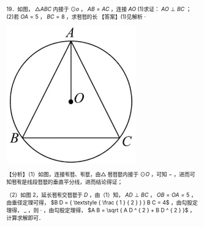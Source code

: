 19．如图， $\triangle A B C$ 内接于 $\odot o$ ， $A B = A C$ ，连接 $A O$ (1)求证： $A O \perp B C$ ； (2)若 $O A = 5$ ， $B C = 8$ ，求퐴퐵的长 【答案】(1)见解析 $\cdot$

![](<../../qs_image_DB/专题3-6__圆的综合（27类题型）（解析版）/950aedaa25350bfd7b33092244cd401fcfbd515526065df06e82bbce313565e2.jpg>)

【分析】（1）如图，连接푂퐵、푂퐶，由△ 퐴퐵퐶内接于 $\odot O$ ，可知 $-$ ，进而可知퐴푂是线段퐵퐶的垂直平分线，进而结论得证；

（2）如图 2，延长퐴푂交퐵퐶于 $D$ ，由（1）知， $A D \perp B C$ ， $O B = O A = 5$ ，由垂径定理可得， $B D = { \textstyle { \frac { 1 } { 2 } } } B C = 4$ ，由勾股定理得， $\_$ ，则 $\cdot$ ，由勾股定理得， $A B = \sqrt { A D ^ { 2 } + B D ^ { 2 } }$ ，计算求解即可．
